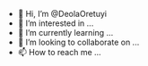 - 👋 Hi, I’m @DeolaOretuyi
- 👀 I’m interested in ...
- 🌱 I’m currently learning ...
- 💞️ I’m looking to collaborate on ...
- 📫 How to reach me ...

<!---
DeolaOretuyi/DeolaOretuyi is a ✨ special ✨ repository because its `README.md` (this file) appears on your GitHub profile.
You can click the Preview link to take a look at your changes.
--->
